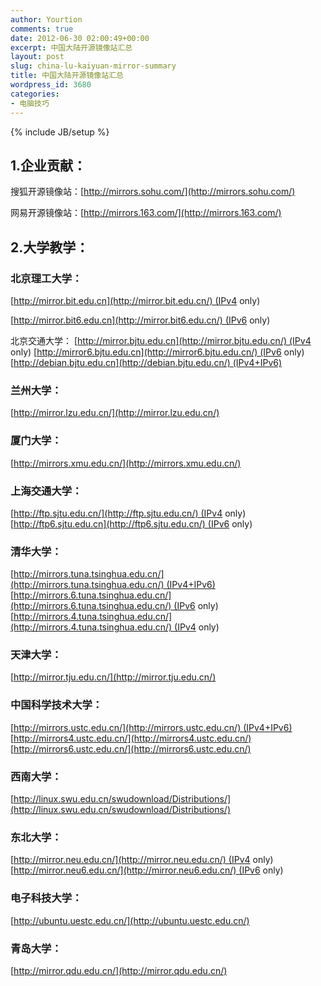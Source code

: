 ```yaml
---
author: Yourtion
comments: true
date: 2012-06-30 02:00:49+00:00
excerpt: 中国大陆开源镜像站汇总
layout: post
slug: china-lu-kaiyuan-mirror-summary
title: 中国大陆开源镜像站汇总
wordpress_id: 3680
categories:
- 电脑技巧
---
```

{% include JB/setup %}

## 1.企业贡献：


搜狐开源镜像站：[http://mirrors.sohu.com/](http://mirrors.sohu.com/)

网易开源镜像站：[http://mirrors.163.com/](http://mirrors.163.com/)


## 2.大学教学：




### 北京理工大学：
[http://mirror.bit.edu.cn](http://mirror.bit.edu.cn/) (IPv4 only)


[http://mirror.bit6.edu.cn](http://mirror.bit6.edu.cn/) (IPv6 only)

北京交通大学：
[http://mirror.bjtu.edu.cn](http://mirror.bjtu.edu.cn/) (IPv4 only)
[http://mirror6.bjtu.edu.cn](http://mirror6.bjtu.edu.cn/) (IPv6 only)
[http://debian.bjtu.edu.cn](http://debian.bjtu.edu.cn/) (IPv4+IPv6)


### 兰州大学：


[http://mirror.lzu.edu.cn/](http://mirror.lzu.edu.cn/)


### 厦门大学：


[http://mirrors.xmu.edu.cn/](http://mirrors.xmu.edu.cn/)


### 上海交通大学：


[http://ftp.sjtu.edu.cn/](http://ftp.sjtu.edu.cn/) (IPv4 only)
[http://ftp6.sjtu.edu.cn](http://ftp6.sjtu.edu.cn/) (IPv6 only)


### 清华大学：


[http://mirrors.tuna.tsinghua.edu.cn/](http://mirrors.tuna.tsinghua.edu.cn/) (IPv4+IPv6)
[http://mirrors.6.tuna.tsinghua.edu.cn/](http://mirrors.6.tuna.tsinghua.edu.cn/) (IPv6 only)
[http://mirrors.4.tuna.tsinghua.edu.cn/](http://mirrors.4.tuna.tsinghua.edu.cn/) (IPv4 only)


### 天津大学：


[http://mirror.tju.edu.cn/](http://mirror.tju.edu.cn/)


### 中国科学技术大学：


[http://mirrors.ustc.edu.cn/](http://mirrors.ustc.edu.cn/) (IPv4+IPv6)
[http://mirrors4.ustc.edu.cn/](http://mirrors4.ustc.edu.cn/)
[http://mirrors6.ustc.edu.cn/](http://mirrors6.ustc.edu.cn/)


### 西南大学：


[http://linux.swu.edu.cn/swudownload/Distributions/](http://linux.swu.edu.cn/swudownload/Distributions/)


### 东北大学：


[http://mirror.neu.edu.cn/](http://mirror.neu.edu.cn/) (IPv4 only)
[http://mirror.neu6.edu.cn/](http://mirror.neu6.edu.cn/) (IPv6 only)


### 电子科技大学：


[http://ubuntu.uestc.edu.cn/](http://ubuntu.uestc.edu.cn/)


### 青岛大学：


[http://mirror.qdu.edu.cn/](http://mirror.qdu.edu.cn/)
